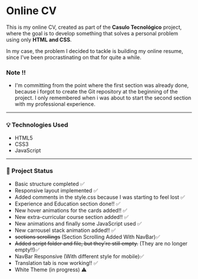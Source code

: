 # Online CV

This is my online CV, created as part of the **Casulo Tecnológico** project, where the goal is to develop something that solves a personal problem using only **HTML and CSS**.

In my case, the problem I decided to tackle is building my online resume, since I've been procrastinating on that for quite a while.

### Note ‼️
- I'm committing from the point where the first section was already done, because i forgot to create the Git repository at the beginning of the project. I only remembered when i was about to start the second section with my professional experience.

---

### 💡 Technologies Used

- HTML5  
- CSS3
- JavaScript

---

### 📂 Project Status

- Basic structure completed ✅  
- Responsive layout implemented ✅
- Added comments in the style.css because I was starting to feel lost ✅
- Experience and Education section done!! ✅
- New hover animations for the cards added!! ✅
- New extra-curricular course section added!! ✅
- New animations and finally some JavaScript used ✅
- New carrousel stack animation added!! ✅
- ~~sections scrollings~~ (Section Scrolling Added With NavBar)✅
- ~~Added script folder and file, but they're still empty.~~ (They are no longer empty!!)✅
- NavBar Responsive (With different style for mobile)✅
- Translation tab is now working!! ✅
- White Theme (in progress) ⚠️

